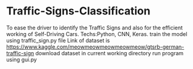 # Traffic-Signs-Classification
To ease the driver to identify the Traffic Signs and also for the efficient working of Self-Driving Cars. Techs:Python, CNN, Keras.
train the model using traffic_sign.py file
Link of dataset is https://www.kaggle.com/meowmeowmeowmeowmeow/gtsrb-german-traffic-sign
download dataset in current working directory
run program using gui.py

